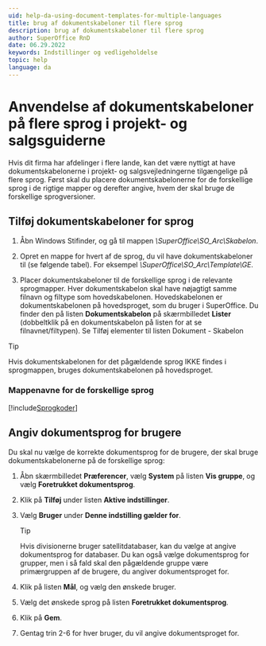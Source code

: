 ```yaml
---
uid: help-da-using-document-templates-for-multiple-languages
title: brug af dokumentskabeloner til flere sprog
description: brug af dokumentskabeloner til flere sprog
author: SuperOffice RnD
date: 06.29.2022
keywords: Indstillinger og vedligeholdelse
topic: help
language: da
---
```


# Anvendelse af dokumentskabeloner på flere sprog i projekt- og salgsguiderne

Hvis dit firma har afdelinger i flere lande, kan det være nyttigt at have dokumentskabelonerne i projekt- og salgsvejledningerne tilgængelige på flere sprog. Først skal du placere dokumentskabelonerne for de forskellige sprog i de rigtige mapper og derefter angive, hvem der skal bruge de forskellige sprogversioner.

## Tilføj dokumentskabeloner for sprog

1. Åbn Windows Stifinder, og gå til mappen *\\SuperOffice\\SO_Arc\\Skabelon*.

2. Opret en mappe for hvert af de sprog, du vil have dokumentskabeloner til (se følgende tabel). For eksempel *\\SuperOffice\\SO_Arc\\Template\\GE*.

3. Placer dokumentskabeloner til de forskellige sprog i de relevante sprogmapper. Hver dokumentskabelon skal have nøjagtigt samme filnavn og filtype som hovedskabelonen. Hovedskabelonen er dokumentskabelonen på hovedsproget, som du bruger i SuperOffice. Du finder den på listen **Dokumentskabelon** på skærmbilledet **Lister** (dobbeltklik på en dokumentskabelon på listen for at se filnavnet/filtypen). Se Tilføj elementer til listen Dokument - Skabelon

> [!TIP]
> Hvis dokumentskabelonen for det pågældende sprog IKKE findes i sprogmappen, bruges dokumentskabelonen på hovedsproget.

### Mappenavne for de forskellige sprog

[!include[Sprogkoder](../../../globalization-and-localization/includes/table-legacy-language-codes.md)]

## Angiv dokumentsprog for brugere

Du skal nu vælge de korrekte dokumentsprog for de brugere, der skal bruge dokumentskabelonerne på de forskellige sprog:

1. Åbn skærmbilledet **Præferencer**, vælg **System** på listen **Vis gruppe**, og vælg **Foretrukket dokumentsprog**.

2. Klik på **Tilføj** under listen **Aktive indstillinger**.

3. Vælg **Bruger** under **Denne indstilling gælder for**.

    > [!TIP]
    > Hvis divisionerne bruger satellitdatabaser, kan du vælge at angive dokumentsprog for databaser. Du kan også vælge dokumentsprog for grupper, men i så fald skal den pågældende gruppe være primærgruppen af de brugere, du angiver dokumentsproget for.

4. Klik på listen **Mål**, og vælg den ønskede bruger.

5. Vælg det ønskede sprog på listen **Foretrukket dokumentsprog**.

6. Klik på **Gem**.

7. Gentag trin 2-6 for hver bruger, du vil angive dokumentsproget for.
